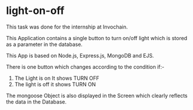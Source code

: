 # light-on-off
This task was done for the internship at Invochain.

This Application contains a single button to turn on/off light which is stored as a parameter in the database.

This App is based on Node.js, Express.js, MongoDB and EJS.

There is one button which changes according to the condition if:-
1. The Light is on It shows TURN OFF
2. The light is off it shows TURN ON

The mongoose Object is also displayed in the Screen which clearly reflects the data in the Database. 

